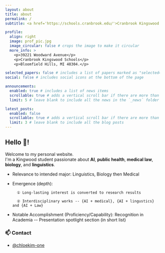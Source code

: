 ```yaml
---
layout: about
title: about
permalink: /
subtitle: <a href='https://schools.cranbrook.edu/'>Cranbrook Kingswood Schools</a>. #Address. Contacts. Motto. Etc.

profile:
  align: right
  image: prof_pic.jpg
  image_circular: false # crops the image to make it circular
  more_info: >
    <p>39221 Woodward Avenue</p>
    <p>Cranbrook Kingswood Schools</p>
    <p>Bloomfield Hills, MI 48304.</p>

selected_papers: false # includes a list of papers marked as "selected={true}"
social: false # includes social icons at the bottom of the page

announcements:
  enabled: true # includes a list of news items
  scrollable: true # adds a vertical scroll bar if there are more than 3 news items
  limit: 5 # leave blank to include all the news in the `_news` folder

latest_posts:
  enabled: false
  scrollable: true # adds a vertical scroll bar if there are more than 3 new posts items
  limit: 3 # leave blank to include all the blog posts
---
```


## Hello 👋!

Welcome to my personal website.  
I'm a Kingwood student passionate about **AI**, **public health**, **medical law**, **biology**, and **linguistics**.


- Relevance to intended major: Linguistics, Biology then Medical

- Emergence (depth):
  
        ① Long-lasting interest is converted to research results

        ② Interdisciplinary works -- {AI + medical}, {AI + lingustics} and {AI + Law}

- Notable Accomplishment (Proficiency/Capability): Recognition in Academia -- Presentation spotlight section (in short list)
 

### 📫 Contact

- [@chloekim-one](https://github.com/chloekim-one)
